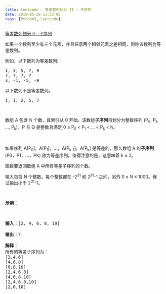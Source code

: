 ```yaml
---
title: leetcode : 等差数列划分 II - 子序列
date: 2019-05-29 11:33:05
tags: [Python3, Leetcode]
---
```


[等差数列划分 II - 子序列](https://leetcode-cn.com/problems/arithmetic-slices-ii-subsequence/)

<p>如果一个数列至少有三个元素，并且任意两个相邻元素之差相同，则称该数列为等差数列。</p>

<!-- more -->

<p>例如，以下数列为等差数列:</p>

<pre>1, 3, 5, 7, 9
7, 7, 7, 7
3, -1, -5, -9</pre>

<p>以下数列不是等差数列。</p>

<pre>1, 1, 2, 5, 7</pre>

<p>&nbsp;</p>

<p>数组 A 包含 N 个数，且索引从 0 开始。该数组<strong>子序列</strong>将划分为整数序列&nbsp;(P<sub>0</sub>, P<sub>1</sub>, ..., P<sub>k</sub>)，P 与 Q 是整数且满足 0 &le; P<sub>0</sub> &lt; P<sub>1</sub> &lt; ... &lt; P<sub>k</sub> &lt; N。</p>

<p>&nbsp;</p>

<p>如果序列 A[P<sub>0</sub>]，A[P<sub>1</sub>]，...，A[P<sub>k-1</sub>]，A[P<sub>k</sub>] 是等差的，那么数组 A 的<strong>子序列</strong> (P0，P1，&hellip;，PK) 称为等差序列。值得注意的是，这意味着 k &ge; 2。</p>

<p>函数要返回数组 A 中所有等差子序列的个数。</p>

<p>输入包含 N 个整数。每个整数都在 -2<sup>31</sup> 和 2<sup>31</sup>-1 之间，另外 0 &le; N &le; 1000。保证输出小于 2<sup>31</sup>-1。</p>

<p>&nbsp;</p>

<p><strong>示例：</strong></p>

<p>&nbsp;</p>

<pre><strong>输入：</strong>[2, 4, 6, 8, 10]

<strong>输出：</strong>7

<strong>解释：</strong>
所有的等差子序列为：
[2,4,6]
[4,6,8]
[6,8,10]
[2,4,6,8]
[4,6,8,10]
[2,4,6,8,10]
[2,6,10]
</pre>

<p>&nbsp;</p>

